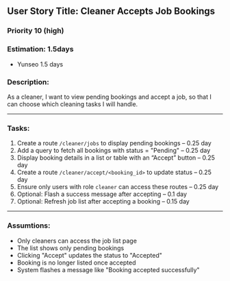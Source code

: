 ## User Story Title: Cleaner Accepts Job Bookings

### Priority 10 (high)

### Estimation: 1.5days
- Yunseo 1.5 days

### Description:
As a cleaner, I want to view pending bookings and accept a job, so that I can choose which cleaning tasks I will handle.

---

### Tasks:

1. Create a route `/cleaner/jobs` to display pending bookings – 0.25 day  
2. Add a query to fetch all bookings with status = "Pending" – 0.25 day  
3. Display booking details in a list or table with an “Accept” button – 0.25 day  
4. Create a route `/cleaner/accept/<booking_id>` to update status – 0.25 day  
5. Ensure only users with role `cleaner` can access these routes – 0.25 day  
6. Optional: Flash a success message after accepting – 0.1 day  
7. Optional: Refresh job list after accepting a booking – 0.15 day  

---

### Assumtions:
- Only cleaners can access the job list page  
- The list shows only pending bookings  
- Clicking "Accept" updates the status to "Accepted"  
- Booking is no longer listed once accepted  
- System flashes a message like "Booking accepted successfully"  
